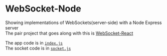 # WebSocket-Node

Showing implementations of WebSockets(server-side) with a Node Express server   
The pair project that goes along with this is [WebSocket-React](https://github.com/k-wilmeth/WebSocket-React)

The app code is in [`index.js`](./index.js)   
The socket code is in [`socket.js`](./socket.js)

